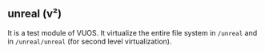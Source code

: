 ## unreal (v²)

It is a test module of VUOS. It virtualize the entire file system in `/unreal` and in `/unreal/unreal` (for second level virtualization). 
